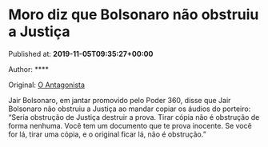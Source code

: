 
# Moro diz que Bolsonaro não obstruiu a Justiça

Published at: **2019-11-05T09:35:27+00:00**

Author: ****

Original: [O Antagonista](https://www.oantagonista.com/brasil/moro-diz-que-bolsonaro-nao-obstruiu-a-justica/)

Jair Bolsonaro, em jantar promovido pelo Poder 360, disse que Jair Bolsonaro não obstruiu a Justiça ao mandar copiar os áudios do porteiro:
“Seria obstrução de Justiça destruir a prova. Tirar cópia não é obstrução de forma nenhuma. Você tem um documento que te prova inocente. Se você for lá, tirar uma cópia, e o original ficar lá, não é obstrução.”
